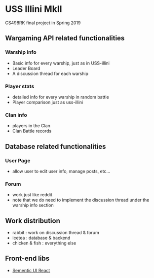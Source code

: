 # USS Illini MkII
CS498RK final project in Spring 2019

## Wargaming API related functionalities
### Warship info
- Basic info for every warship, just as in USS-illini
- Leader Board
- A discussion thread for each warship
### Player stats
- detailed info for every warship in random battle
- Player comparison just as uss-illini
### Clan info
- players in the Clan
- Clan Battle records

## Database related functionalities
### User Page
- allow user to edit user info, manage posts, etc...
### Forum 
- work just like reddit
- note that we do need to implement the discussion thread under the warship info section

## Work distribution 
- rabbit : work on discussion thread & forum
- icetea : database & backend
- chicken & fish : everything else 

## Front-end libs
- [Sementic UI React](https://react.semantic-ui.com/)
